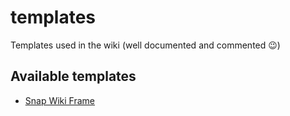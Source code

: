# templates
Templates used in the wiki (well documented and commented 😉)

## Available templates

- [Snap Wiki Frame](snapwikiframe.mw)
